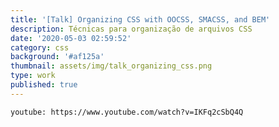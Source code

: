 ```yaml
---
title: '[Talk] Organizing CSS with OOCSS, SMACSS, and BEM'
description: Técnicas para organização de arquivos CSS
date: '2020-05-03 02:59:52'
category: css
background: '#af125a'
thumbnail: assets/img/talk_organizing_css.png
type: work
published: true
---
```


`youtube: https://www.youtube.com/watch?v=IKFq2cSbQ4Q`